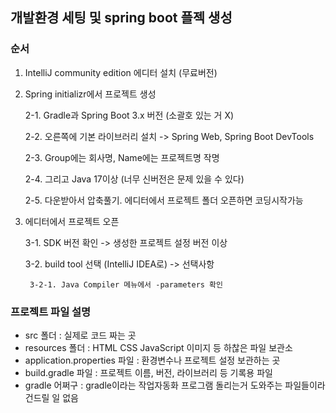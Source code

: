 ## 개발환경 세팅 및 spring boot 플젝 생성


### 순서
1. IntelliJ community edition 에디터 설치 (무료버전)
2. Spring initializr에서 프로젝트 생성

    2-1. Gradle과 Spring Boot 3.x 버전 (소괄호 있는 거 X)

    2-2. 오른쪽에 기본 라이브러리 설치
        -> Spring Web, Spring Boot DevTools

    2-3. Group에는 회사명, Name에는 프로젝트명 작명

    2-4. 그리고 Java 17이상 (너무 신버전은 문제 있을 수 있다)

    2-5. 다운받아서 압축풀기.
        에디터에서 프로젝트 폴더 오픈하면 코딩시작가능
3. 에디터에서 프로젝트 오픈

    3-1. SDK 버전 확인 -> 생성한 프로젝트 설정 버전 이상

    3-2. build tool 선택 (IntelliJ IDEA로) -> 선택사항
    
        3-2-1. Java Compiler 메뉴에서 -parameters 확인

### 프로젝트 파일 설명
- src 폴더 : 실제로 코드 짜는 곳
- resources 폴더 : HTML CSS JavaScript 이미지 등 하찮은 파일 보관소
- application.properties 파일 : 환경변수나 프로젝트 설정 보관하는 곳
- build.gradle 파일 : 프로젝트 이름, 버전, 라이브러리 등 기록용 파일
- gradle 어쩌구 : gradle이라는 작업자동화 프로그램 돌리는거 도와주는 파일들이라 건드릴 일 없음
